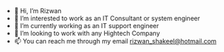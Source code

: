 - 👋 Hi, I’m Rizwan
- 👀 I’m interested to work as an IT Consultant or system engineer
- 🌱 I’m currently working as an IT support engineer
- 💞️ I’m looking to work with any Hightech Company
- 📫 You can reach me through my email rizwan_shakeel@hotmail.com

<!---
Rizwan092/Rizwan092 is a ✨ special ✨ repository because its `README.md` (this file) appears on your GitHub profile.
You can click the Preview link to take a look at your changes.
--->
